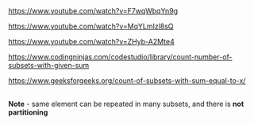 
##

https://www.youtube.com/watch?v=F7wqWbqYn9g

https://www.youtube.com/watch?v=MqYLmIzl8sQ

https://www.youtube.com/watch?v=ZHyb-A2Mte4

https://www.codingninjas.com/codestudio/library/count-number-of-subsets-with-given-sum

https://www.geeksforgeeks.org/count-of-subsets-with-sum-equal-to-x/

##

**Note** - same element can be repeated in many subsets, and there is **not partitioning**

##

